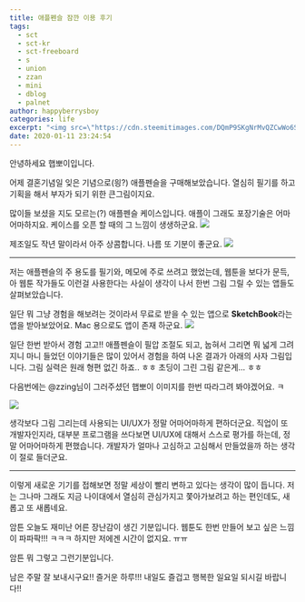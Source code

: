```yaml
---
title: 애플펜슬 잠깐 이용 후기
tags:
  - sct
  - sct-kr
  - sct-freeboard
  - s
  - union
  - zzan
  - mini
  - dblog
  - palnet
author: happyberrysboy
categories: life
excerpt: "<img src=\"https://cdn.steemitimages.com/DQmP9SKgNrMvQZCwWo6SCJgk6X5ie3NoAbDJs2ivzUudDSM/image.png\" />\r\n안녕하세요 햅뽀이입니다.  어제 결혼기념일 잊은 기념으로(읭?) 애플펜슬을 구매해보았습니다. 열심히 필기를 하고 기획을 해서 부자가 되기 위한 큰그림이지요.   많이들 보셨을 지도 모르는(?) 애플펜슬 케이스입니다. 애플이 그래도 포장기술은 어마어마하지요. 케이스를 오픈 할 때의 그 느낌이 생생하군요.   제조일도 작년 말이라서 아주 상콤합니다. 나름 또 ....."
date: 2020-01-11 23:24:54
---
```


안녕하세요 햅뽀이입니다.

어제 결혼기념일 잊은 기념으로(읭?) 애플펜슬을 구매해보았습니다. 열심히 필기를 하고 기획을 해서 부자가 되기 위한 큰그림이지요. 

많이들 보셨을 지도 모르는(?) 애플펜슬 케이스입니다. 애플이 그래도 포장기술은 어마어마하지요. 케이스를 오픈 할 때의 그 느낌이 생생하군요.
![](https://cdn.steemitimages.com/DQmP9SKgNrMvQZCwWo6SCJgk6X5ie3NoAbDJs2ivzUudDSM/image.png)

제조일도 작년 말이라서 아주 상콤합니다. 나름 또 기분이 좋군요. 
![](https://cdn.steemitimages.com/DQmdMmPgaBhE2VwjjYaj9UQDNAgksLHEXrerVCATjoYsDqm/image.png)

___

저는 애플펜슬의 주 용도를 필기와, 메모에 주로 쓰려고 했었는데, 웹툰을 보다가 문득, 아 웹툰 작가들도 이런걸 사용한다는 사실이 생각이 나서 한번 그림 그릴 수 있는 앱들도 살펴보았습니다. 

 일단 뭐 그냥 경험을 해보려는 것이라서 무료로 받을 수 있는 앱으로 **SketchBook**라는 앱을 받아보았어요. Mac 용으로도 앱이 존재 하군요.
![](https://cdn.steemitimages.com/DQmX3hUjMJ5gsPZ8gRaKJJ5TyHfBBFRVhqE7ChuViWfpeqT/image.png)

일단 한번 받아서 경험 고고!! 애플펜슬이 필압 조절도 되고, 눕혀서 그리면 뭐 넓게 그려지니 마니 들었던 이야기들은 많이 있어서 경험을 하여 나온 결과가 아래의 사자 그림입니다. 그림 실력은 원래 형편 없긴 하죠.. ㅎㅎ 초딩이 그린 그림 같은게... ㅎㅎ

다음번에는 @zzing님이 그러주셨던 햅뽀이 이미지를 한번 따라그려 봐야겠어요. ㅋ

![](https://cdn.steemitimages.com/DQmfEDD56B2owcgtF4NU3UwTkUb1CxDq7uiD9TgfLUoqAZA/image.png)

생각보다 그림 그리는데 사용되는 UI/UX가 정말 어마어마하게 편하더군요. 직업이 또 개발자인지라, 대부분 프로그램을 쓰다보면 UI/UX에 대해서 스스로 평가를 하는데, 정말 어마어마하게 편했습니다. 개발자가 얼마나 고심하고 고심해서 만들었을까 하는 생각이 절로 들더군요.

___


이렇게 새로운 기기를 접해보면 정말 세상이 빨리 변하고 있다는 생각이 많이 듭니다. 저는 그나마 그래도 지금 나이대에서 열심히 관심가지고 쫓아가보려고 하는 편인데도, 새롭고 또 새롭네요.

암튼 오늘도 재미난 어른 장난감이 생긴 기분입니다. 웹툰도 한번 만들어 보고 싶은 느낌이 파파팍!!! ㅋㅋㅋ
하지만 저에겐 시간이 없지요. ㅠㅠ 

암튼 뭐 그렇고 그런기분입니다.

남은 주말 잘 보내시구요!! 즐거운 하루!!! 내일도 즐겁고 행복한 일요일 되시길 바랍니다!!